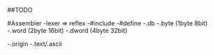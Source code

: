##TODO

#Assembler
-lexer => reflex
-#include
-#define
-.db
    -.byte  (1byte 8bit)
    -.word  (2byte 16bit)
    -.dword (4byte 32bit)

-.origin
-.text/.ascii
